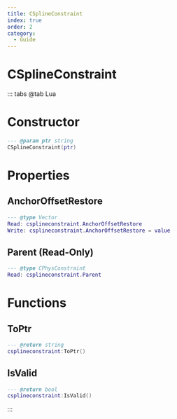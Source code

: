 ```yaml
---
title: CSplineConstraint
index: true
order: 2
category:
  - Guide
---
```


# CSplineConstraint

::: tabs
@tab Lua
# Constructor
```lua
--- @param ptr string
CSplineConstraint(ptr)
```
# Properties
## AnchorOffsetRestore 
```lua
--- @type Vector
Read: csplineconstraint.AnchorOffsetRestore
Write: csplineconstraint.AnchorOffsetRestore = value
```
## Parent (Read-Only)
```lua
--- @type CPhysConstraint
Read: csplineconstraint.Parent
```
# Functions
## ToPtr
```lua
--- @return string
csplineconstraint:ToPtr()
```
## IsValid
```lua
--- @return bool
csplineconstraint:IsValid()
```

:::